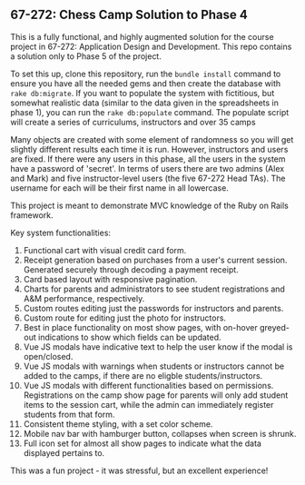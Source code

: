 ## 67-272: Chess Camp Solution to Phase 4 ##

This is a fully functional, and highly augmented solution for the course project in 67-272: Application Design and Development.  This repo contains a solution only to Phase 5 of the project.

To set this up, clone this repository, run the `bundle install` command to ensure you have all the needed gems and then create the database with `rake db:migrate`.  If you want to populate the system with fictitious, but somewhat realistic data (similar to the data given in the spreadsheets in phase 1), you can run the `rake db:populate` command.  The populate script will create a series of curriculums, instructors and over 35 camps

Many objects are created with some element of randomness so you will get slightly different results each time it is run.  However, instructors and users are fixed.  If there were any users in this phase, all the users in the system have a password of 'secret'.  In terms of users there are two admins (Alex and Mark) and five instructor-level users (the five 67-272 Head TAs).  The username for each will be their first name in all lowercase.

This project is meant to demonstrate MVC knowledge of the Ruby on Rails framework.

Key system functionalities:

1. Functional cart with visual credit card form.
2. Receipt generation based on purchases from a user's current session. Generated securely through decoding a payment receipt.
3. Card based layout with responsive pagination.
4. Charts for parents and administrators to see student registrations and A&M performance, respectively.
5. Custom routes editing just the passwords for instructors and parents.
6. Custom route for editing just the photo for instructors.
7. Best in place functionality on most show pages, with on-hover greyed-out indications to show which fields can be updated.
8. Vue JS modals have indicative text to help the user know if the modal is open/closed.
9. Vue JS modals with warnings when students or instructors cannot be added to the camps, if there are no eligble students/instructors.
10. Vue JS modals with different functionalities based on permissions. Registrations on the camp show page for parents will only add student items to the session cart, while the admin can immediately register students from that form.
11. Consistent theme styling, with a set color scheme.
12. Mobile nav bar with hamburger button, collapses when screen is shrunk.
13. Full icon set for almost all show pages to indicate what the data displayed pertains to.

This was a fun project - it was stressful, but an excellent experience!